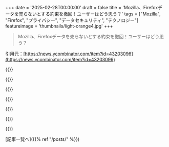 +++
date = '2025-02-28T00:00:00'
draft = false
title = 'Mozilla、Firefoxデータを売らないとする約束を撤回！ユーザーはどう思う？'
tags = ["Mozilla", "Firefox", "プライバシー", "データセキュリティ", "テクノロジー"]
featureimage = 'thumbnails/light-orange4.jpg'
+++

> Mozilla、Firefoxデータを売らないとする約束を撤回！ユーザーはどう思う？

引用元：[https://news.ycombinator.com/item?id=43203096](https://news.ycombinator.com/item?id=43203096)

{{<matomeQuote body="コメントは移動しました　https://news.ycombinator.com/item?id=43185909。" userName="dang" createdAt="2025-02-28T20:26:30" color="">}}

{{<matomeQuote body="うーん、二つの投稿は一緒にするべきじゃないと思う。別のリンクの議論は「利用規約」に焦点を当てていて、法律の知識が必要な部分があるから難しいんだよね。この投稿はウェブサイトの単純な変更についてだから、扱いやすい。約束がなくなったのが大事なのに、利用規約の話と一緒にされると目立たなくなる。" userName="theamk" createdAt="2025-03-01T01:03:07" color="#ff5733">}}

{{<matomeQuote body="君の言いたいことは分かるけど、記憶が正しければ、他のスレッドに統合する前にこの議論をしっかり見たつもりだよ。ここでのコメントは特定の部分に集中してなかったし、全体の話（FFの利用規約）について一般的だったと思う。" userName="dang" createdAt="2025-03-01T05:31:59" color="">}}

{{<matomeQuote body="彼らのブログ記事は変化について十分に触れてるみたいだね： https://blog.mozilla.org/en/products/firefox/update-on-terms..." userName="hvis" createdAt="2025-03-01T02:43:37" color="">}}

{{<matomeQuote body="そのブログ投稿はデータを売ることを確認してるように見える。直接の引用：＞Mozillaはあなたのことを“データを売る”的に売らない。...とあるけど、結局「パートナーとデータを共有」しているし、それは「金銭的な対価」でもある。これは「データを売る」と同じでは？個人情報が去除されてても、私のデータが売られてるのは変わらない。" userName="theamk" createdAt="2025-03-01T05:25:24" color="#ff33a1">}}

{{<matomeQuote body="いい問いだね。だけど、他们が挙げる例（「オプションの広告」や「スポンサー付きの提案」）が抽象的なデータの共有を意味するだけだと思う。たとえば「この国にこんなに多くのユーザーがいる」なんて情報を広告ブローカーが必要とするかもしれない。元の「絶対に何も売らない」という約束からの変化だけど、多くの人が思うデータ販売とは違う気がする。Mozillaには頑張ってもらいたいから、他にフル機能のブラウザエンジンはChromiumだけしか残らないし。" userName="hvis" createdAt="2025-03-01T20:34:46" color="">}}

{{<matomeQuote body="集約データの共有が必要なのは理解できるけど、彼らは集約データを共有するか、個人情報を除去したデータを共有するか、プライバシー保護技術を介してデータを共有するって言ってる。後者二つは「普通のデータ販売」に聞こえる。未来のデータ使用については何も言ってないし、例だけを挙げているから、実際にはデータを売っているかもしれないし、すぐに販売を始めるかもしれない。" userName="theamk" createdAt="2025-03-02T00:36:05" color="">}}



[記事一覧へ]({{% ref "/posts/" %}})
